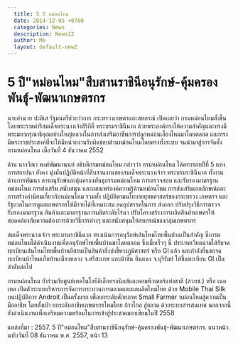 ```yaml
---
  title: 5 ปี หม่อนไหม
  date: 2014-12-05 +0700		  
  categories: News		
  description: News12
  author: Me		 
  layout: default-new2
---
```



# 5 ปี"หม่อนไหม"สืบสานราชินีอนุรักษ์-คุ้มครองพันธุ์-พัฒนาเกษตรกร  

<p> นายอำนวย ปะติเส รัฐมนตรีช่วยว่าการ กระทรวงเกษตรและสหกรณ์ เปิดเผยว่า กรมหม่อนไหมตั้งขึ้นโดยพระราชดำริสมเด็จพระนางเจ้าสิริกิติ์ พระบรมราชินีนาถ ด้วยพระองค์ทรงให้ความสำคัญและทรงมีพระมหากรุณาธิคุณอย่างใหญ่หลวงในการส่งเสริมอาชีพการปลูกหม่อนเลี้ยงไหมมาโดยตลอด และทรงมีพระราชประสงค์ที่จะให้มีหน่วยงานรับผิดชอบด้านหม่อนไหมโดยตรงทั้งระบบ จนนำมาสู่การจัดตั้งกรมหม่อนไหม เมื่อวันที่ 4 ธันวาคม 2552</p>

<p> ด้าน นางวีณา พงศ์พัฒนานนท์ อธิบดีกรมหม่อนไหม กล่าวว่า กรมหม่อนไหม ได้ครบรอบปีที่ 5 แห่งการสถาปนา ยังคง มุ่งมั่นปฏิบัติหน้าที่สืบสานงานของสมเด็จพระนางเจ้าฯ พระบรมราชินีนาถ ทั้งงาน ด้านการพัฒนา การอนุรักษ์และคุ้มครองพันธุกรรมหม่อนไหม การตรวจสอบ และรับรองมาตรฐานหม่อนไหม การส่งเสริม สนับสนุน และเผยแพร่องค์ความรู้ด้านหม่อนไหม การส่งเสริมเอกลักษณ์และการสร้างค่านิยมเกี่ยวกับหม่อนไหม รวมทั้ง ปฏิบัติตามนโยบายยุทธศาสตร์ของกระทรวง เกษตรฯ และรัฐบาลในการดูแลเกษตรกรให้มีรายได้ที่เหมาะสม ลดอุปสรรคในการ ส่งออก ปรับปรุงวิธีการตรวจรับรองมาตรฐาน สินค้าและมาตรฐานการผลิตระดับไร่นา ปรับโครงสร้างการผลิตสินค้าเกษตรให้สอดคล้องกับความต้องการด้วยวิธีการต่างๆ และสนับสนุนให้สหกรณ์ของกลุ่มเกษตรกร </p>

<p> สมเด็จพระนางเจ้าฯ พระบรมราชินีนาถ ทรงเน้นการอนุรักษ์เส้นไหมไทยพื้นบ้านเป็นสำคัญ ซึ่งกรมหม่อนไหมได้ดำเนินงานเพื่ออนุรักษ์ไทยพื้นบ้านมาโดยตลอด ซึ่งเมื่อเร็วๆ นี้ ประเทศเวียดนามได้รับจดทะเบียนเส้นไหมไทยพื้นบ้านอีสานเป็นสินค้าสิ่งบ่งชี้ทางภูมิศาสตร์ หรือ GI แล้ว และกำลังยื่นขอจดทะเบียนผ้าไหมเก็บบ้านเมืองหลวง จ.ศรีสะเกษ และผ้าซิ่น ตีนแดง จ.บุรีรัมย์ ให้ขึ้นทะเบียน GI เป็นลำดับต่อไป</p>

<p> กรมหม่อนไหม ยังร่วมกับศูนย์เทคโนโลยีอิเล็กทรอนิกส์และคอมพิวเตอร์แห่งชาติ (สวทช.) หรือ เนคเทค เปิดตัวระบบบริหารการจัดการกระบวนการตลาดและผลผลิตไหมไทย ด้วย Mobile Thai Silk บนปฏิบัติการ Androit เป็นครั้งแรก เพื่อยกระดับศักยภาพ Small Farmer หม่อนไหมสู่ความเป็นมืออาชีพ โดยตั้งเป้า ยกระดับอาชีพเกษตรกรไหมไทย ก้าวไกล สู่ตลาด ด้วยระบบสารสนเทศ นอกจากนี้ยังดำเนินงานเพื่อเตรียมความพร้อมในการเข้าสู่ประชาคมอาเซียนในปี 2558</p>

<p> แหล่งที่มา : 2557. 5 ปี"หม่อนไหม"สืบสานราชินีอนุรักษ์-คุ้มครองพันธุ์-พัฒนาเกษตรกร. แนวหน้า. ฉบับวันที่ 08 ธันวาคม พ.ศ. 2557, หน้า 13 </p>
